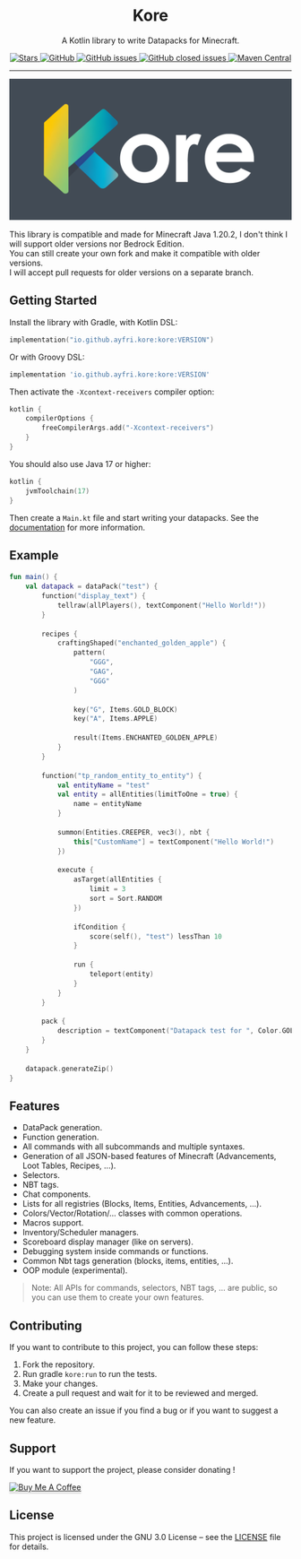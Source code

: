 <h1 align="center"> Kore </h1>
<p align="center">A Kotlin library to write Datapacks for Minecraft.</p>
<p align="center">
	<a href="https://github.com/Ayfri/Kore">
		<img src="https://img.shields.io/github/stars/Ayfri/Kore?color=darkcyan&logo=github&style=flat-square" title="Stars" alt="Stars"/>
		<img alt="GitHub" src="https://img.shields.io/github/license/Ayfri/Kore?style=flat-square">
		<img alt="GitHub issues" src="https://img.shields.io/github/issues-raw/Ayfri/Kore?color=dark_green&logo=github&style=flat-square">
		<img alt="GitHub closed issues" src="https://img.shields.io/github/issues-closed-raw/Ayfri/Kore?color=blue&logo=github&style=flat-square">
		<img alt="Maven Central" src="https://img.shields.io/maven-central/v/io.github.ayfri.kore/kore?style=flat-square&logo=gradle&label=latest%20version">
	</a>
</p>
<hr>

<p align="center">
	<img src="kore typography 1200x600.png" title="kore typography" alt="kore typography"/>
</p>

This library is compatible and made for Minecraft Java 1.20.2, I don't think I will support older versions nor Bedrock Edition.<br>
You can still create your own fork and make it compatible with older versions.<br>
I will accept pull requests for older versions on a separate branch.

## Getting Started

Install the library with Gradle, with Kotlin DSL:

```kotlin
implementation("io.github.ayfri.kore:kore:VERSION")
```

Or with Groovy DSL:

```groovy
implementation 'io.github.ayfri.kore:kore:VERSION'
```

Then activate the `-Xcontext-receivers` compiler option:

```kotlin
kotlin {
	compilerOptions {
		freeCompilerArgs.add("-Xcontext-receivers")
	}
}
```

You should also use Java 17 or higher:

```kotlin
kotlin {
	jvmToolchain(17)
}
```

Then create a `Main.kt` file and start writing your datapacks.
See the [documentation](https://github.com/Ayfri/Kore/wiki/Creating-a-Datapack) for more information.

## Example

```kotlin
fun main() {
	val datapack = dataPack("test") {
		function("display_text") {
			tellraw(allPlayers(), textComponent("Hello World!"))
		}

		recipes {
			craftingShaped("enchanted_golden_apple") {
				pattern(
					"GGG",
					"GAG",
					"GGG"
				)

				key("G", Items.GOLD_BLOCK)
				key("A", Items.APPLE)

				result(Items.ENCHANTED_GOLDEN_APPLE)
			}
		}

		function("tp_random_entity_to_entity") {
			val entityName = "test"
			val entity = allEntities(limitToOne = true) {
				name = entityName
			}

			summon(Entities.CREEPER, vec3(), nbt {
				this["CustomName"] = textComponent("Hello World!")
			})

			execute {
				asTarget(allEntities {
					limit = 3
					sort = Sort.RANDOM
				})

				ifCondition {
					score(self(), "test") lessThan 10
				}

				run {
					teleport(entity)
				}
			}
		}

		pack {
			description = textComponent("Datapack test for ", Color.GOLD) + text("Kore", Color.AQUA) { bold = true }
		}
	}

	datapack.generateZip()
}
```

## Features

- DataPack generation.
- Function generation.
- All commands with all subcommands and multiple syntaxes.
- Generation of all JSON-based features of Minecraft (Advancements, Loot Tables, Recipes, ...).
- Selectors.
- NBT tags.
- Chat components.
- Lists for all registries (Blocks, Items, Entities, Advancements, ...).
- Colors/Vector/Rotation/... classes with common operations.
- Macros support.
- Inventory/Scheduler managers.
- Scoreboard display manager (like on servers).
- Debugging system inside commands or functions.
- Common Nbt tags generation (blocks, items, entities, ...).
- OOP module (experimental).

> Note: All APIs for commands, selectors, NBT tags, ... are public, so you can use them to create your own features.

## Contributing

If you want to contribute to this project, you can follow these steps:

1. Fork the repository.
2. Run gradle `kore:run` to run the tests.
3. Make your changes.
4. Create a pull request and wait for it to be reviewed and merged.

You can also create an issue if you find a bug or if you want to suggest a new feature.

## Support

If you want to support the project, please consider donating !

<a href="https://www.buymeacoffee.com/ayfri" target="_blank"><img src="https://www.buymeacoffee.com/assets/img/custom_images/orange_img.png" alt="Buy Me A Coffee" style="height: 41px !important;width: 174px !important;box-shadow: 0px 3px 2px 0px rgba(190, 190, 190, 0.5) !important;-webkit-box-shadow: 0px 3px 2px 0px rgba(190, 190, 190, 0.5) !important;" ></a>


## License

This project is licensed under the GNU 3.0 License – see the [LICENSE](LICENSE) file for details.
